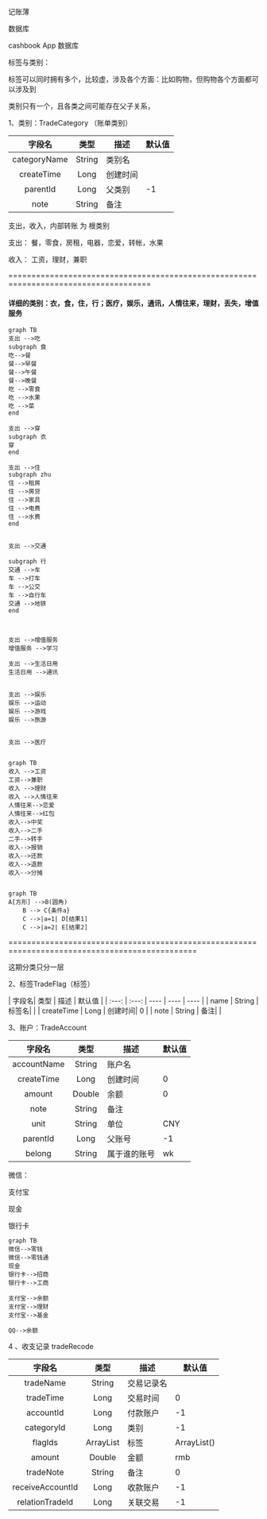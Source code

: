 







记账薄



 数据库

cashbook App 数据库



标签与类别：

标签可以同时拥有多个，比较虚，涉及各个方面：比如购物，但购物各个方面都可以涉及到

类别只有一个，且各类之间可能存在父子关系，





1、类别：TradeCategory （账单类别）

|   字段名|  类型  |  描述 |    默认值 |
| :---: | :---: |  ---- | ---- |
| categoryName | String | 类别名|  |
| createTime | Long | 创建时间|  |
| parentId | Long | 父类别| -1 |
| note | String | 备注|  |


支出，收入，内部转账    为 根类别

支出： 餐，零食，房租，电器，恋爱，转帐，水果

收入： 工资，理财，兼职



=====================================================================================

#### 详细的类别：衣，食，住，行；医疗，娱乐，通讯，人情往来，理财，丢失，增值服务


```mermaid
graph TB
支出 -->吃
subgraph 食
吃-->餐
餐-->早餐
餐-->午餐
餐-->晚餐
吃 -->零食
吃 -->水果
吃 -->菜
end

支出 -->穿
subgraph 衣
穿
end

支出 -->住
subgraph zhu
住 -->租房
住 -->房贷
住 -->家具
住 -->电费
住 -->水费
end


支出 -->交通

subgraph 行
交通 -->车
车 -->打车
车 -->公交
车 -->自行车
交通 -->地铁
end



支出 -->增值服务
增值服务 -->学习

支出 -->生活日用
生活日用 -->通讯


支出 -->娱乐
娱乐 -->运动
娱乐 -->游戏
娱乐 -->旅游


支出 -->医疗


```




```mermaid
graph TB
收入 -->工资
工资-->兼职
收入 -->理财
收入 -->人情往来
人情往来-->恋爱
人情往来-->红包
收入-->中奖
收入-->二手
二手-->转手
收入-->报销
收入-->还款
收入-->退款
收入-->分摊


```


```mermaid
graph TB
A[方形] -->B(圆角)
    B --> C{条件a}
    C -->|a=1| D[结果1]
    C -->|a=2| E[结果2]

```

===============================================================================================

这期分类只分一层

2、标签TradeFlag（标签）

|   字段名|  类型  |  描述 |    默认值 |
| :---: | :---: |  ---- | ---- | ---- |
| name | String | 标签名|  |
| createTime | Long | 创建时间| 0 |
| note | String | 备注|  |



3、账户：TradeAccount

|   字段名|  类型  |  描述 |    默认值 |
| :---: | :---: |  ---- | ---- |
| accountName | String | 账户名|  |
| createTime | Long | 创建时间| 0 |
| amount | Double | 余额 | 0 |
| note | String | 备注|  |
| unit | String | 单位| CNY |
| parentId | Long | 父账号| -1 |
| belong | String | 属于谁的账号| wk |

微信：

支付宝

现金

银行卡
```mermaid
graph TB
微信-->零钱
微信-->零钱通
现金
银行卡-->招商
银行卡-->工商

支付宝-->余额
支付宝-->理财
支付宝-->基金

QQ-->余额

```



4 、收支记录 tradeRecode
    

|   字段名|  类型  |  描述 |    默认值 |
| :---: | :---: |  ---- | ---- |
| tradeName | String | 交易记录名|  |
| tradeTime | Long | 交易时间| 0 |
| accountId | Long | 付款账户 | -1 |
| categoryId | Long | 类别| -1 |
| flagIds | ArrayList<Long> | 标签| ArrayList() |
| amount | Double | 金额| rmb |
| tradeNote | String | 备注| 0 |
| receiveAccountId | Long | 收款账户 | -1 |
| relationTradeId | Long | 关联交易 | -1 |







